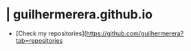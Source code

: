 # | guilhermerera.github.io
- [Check my repositories](https://github.com/guilhermerera?tab=repositories
